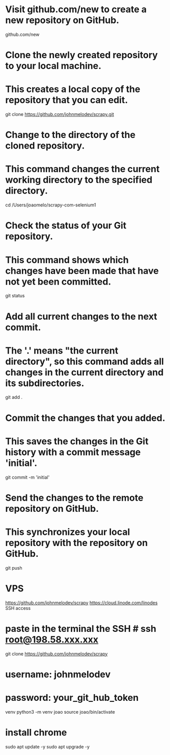 # Visit github.com/new to create a new repository on GitHub.
github.com/new

# Clone the newly created repository to your local machine.
# This creates a local copy of the repository that you can edit.
git clone https://github.com/johnmelodev/scrapy.git

# Change to the directory of the cloned repository.
# This command changes the current working directory to the specified directory.
cd /Users/joaomelo/scrapy-com-selenium1

# Check the status of your Git repository.
# This command shows which changes have been made that have not yet been committed.
git status

# Add all current changes to the next commit.
# The '.' means "the current directory", so this command adds all changes in the current directory and its subdirectories.
git add .

# Commit the changes that you added.
# This saves the changes in the Git history with a commit message 'initial'.
git commit -m 'initial'

# Send the changes to the remote repository on GitHub.
# This synchronizes your local repository with the repository on GitHub.
git push

# VPS

https://github.com/johnmelodev/scrapy
https://cloud.linode.com/linodes SSH access 
# paste in the terminal the SSH # ssh root@198.58.xxx.xxx
git clone https://github.com/johnmelodev/scrapy
# username: johnmelodev
# password: your_git_hub_token

venv
python3 -m venv joao
source joao/bin/activate

# install chrome
sudo apt update -y
sudo apt upgrade -y
